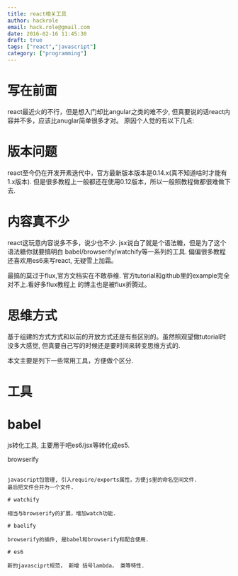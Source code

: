 ```yaml
---
title: react相关工具
author: hackrole
email: hack.role@gmail.com
date: 2016-02-16 11:45:30
draft: true
tags: ["react","javascript"]
category: ["programming"]
---
```




# 写在前面

react最近火的不行，但是想入门却比angular之类的难不少, 但真要说的话react内容并不多，应该比anuglar简单很多才对。
原因个人觉的有以下几点:


# 版本问题

react至今仍在开发开素迭代中，官方最新版本版本是0.14.x(真不知道啥时才能有1.x版本).
但是很多教程上一般都还在使用0.12版本，所以一般照教程做都很难做下去.

# 内容真不少

react这玩意内容说多不多，说少也不少.
jsx说白了就是个语法糖，但是为了这个语法糖你就要搞明白 babel/browserify/watchify等一系列的工具.
偏偏很多教程还喜欢用es6来写react, 无疑雪上加霜。

最搞的莫过于flux,官方文档实在不敢恭维. 官方tutorial和github里的example完全对不上.看好多flux教程上
的博主也是被flux折腾过。

# 思维方式

基于组建的方式方式和以前的开放方式还是有些区别的。虽然照观望做tutorial时没多大感觉,
但真要自己写的时候还是要时间来转变思维方式的.


本文主要是列下一些常用工具，方便做个区分.

# 工具

# babel

js转化工具, 主要用于吧es6/jsx等转化成es5.

browserify
~~~~~~~~~~

javascript包管理, 引入require/exports属性，方便js里的命名空间文件.
最后把文件合并为一个文件.

# watchify

相当与browserify的扩展，增加watch功能.

# baelify

browserify的插件, 是babel和browserify和配合使用.

# es6

新的javasciprt规范， 新增 括号lambda， 类等特性.

